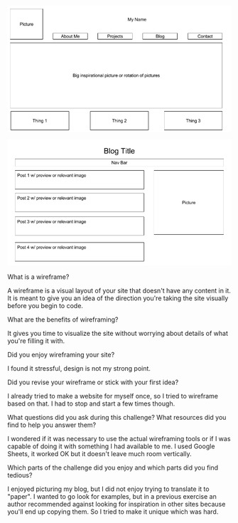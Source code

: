 ![IndexWireframe](imgs/wireframe-index.png)

![BlogIndex](/week-2/imgs/wireframe-blog-index.png)


What is a wireframe?

A wireframe is a visual layout of your site that doesn't have any content in it. It is meant to give you an idea of the direction you're taking the site visually before you begin to code.

What are the benefits of wireframing?

It gives you time to visualize the site without worrying about details of what you're filling it with.

Did you enjoy wireframing your site?

I found it stressful, design is not my strong point.

Did you revise your wireframe or stick with your first idea?

I already tried to make a website for myself once, so I tried to wireframe based on that.  I had to stop and start a few times though.

What questions did you ask during this challenge? What resources did you find to help you answer them?

I wondered if it was necessary to use the actual wireframing tools or if I was capable of doing it with something I had available to me.  I used Google Sheets, it worked OK but it doesn't leave much room vertically.

Which parts of the challenge did you enjoy and which parts did you find tedious?

I enjoyed picturing my blog, but I did not enjoy trying to translate it to "paper". I wanted to go look for examples, but in a previous exercise an author recommended against looking for inspiration in other sites because you'll end up copying them. So I tried to make it unique which was hard.